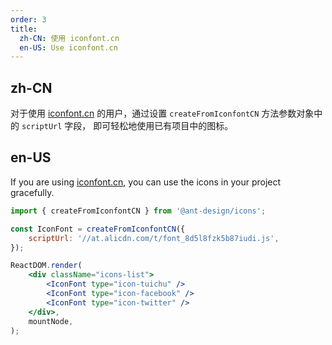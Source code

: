 ```yaml
---
order: 3
title:
  zh-CN: 使用 iconfont.cn
  en-US: Use iconfont.cn
---
```


## zh-CN

对于使用 [iconfont.cn](http://iconfont.cn/) 的用户，通过设置 `createFromIconfontCN` 方法参数对象中的 `scriptUrl` 字段， 即可轻松地使用已有项目中的图标。

## en-US

If you are using [iconfont.cn](http://iconfont.cn/), you can use the icons in your project gracefully.

```jsx
import { createFromIconfontCN } from '@ant-design/icons';

const IconFont = createFromIconfontCN({
	scriptUrl: '//at.alicdn.com/t/font_8d5l8fzk5b87iudi.js',
});

ReactDOM.render(
	<div className="icons-list">
		<IconFont type="icon-tuichu" />
		<IconFont type="icon-facebook" />
		<IconFont type="icon-twitter" />
	</div>,
	mountNode,
);
```
